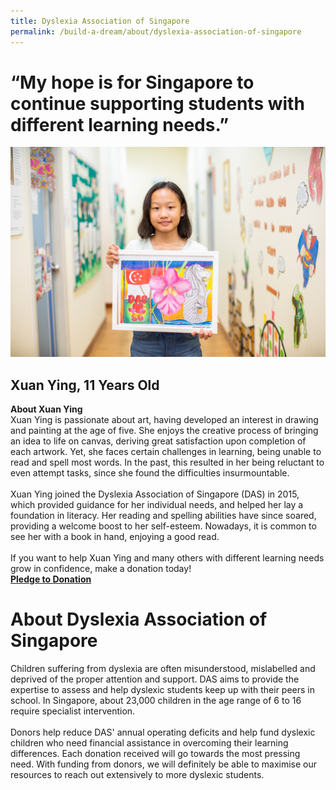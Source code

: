 ```yaml
---
title: Dyslexia Association of Singapore
permalink: /build-a-dream/about/dyslexia-association-of-singapore
---
```


# “My hope is for Singapore to continue supporting students with different learning needs.”  
<a href="https://www.giving.sg/campaigns/Build_a_Dream_Dyslexia_Association_of_Singapore"> <img src="/images/BaDDyslexiaAssociation.jpg"/></a>
## Xuan Ying, 11 Years Old
**About Xuan Ying**<br>
Xuan Ying is passionate about art, having developed an interest in drawing and painting at the age of five. She enjoys the creative process of bringing an idea to life on canvas, deriving great satisfaction upon completion of each artwork. Yet, she faces certain challenges in learning, being unable to read and spell most words. In the past, this resulted in her being reluctant to even attempt tasks, since she found the difficulties insurmountable. 
<br>
<br>
Xuan Ying joined the Dyslexia Association of Singapore (DAS) in 2015, which provided guidance for her individual needs, and helped her lay a foundation in literacy. Her reading and spelling abilities have since soared, providing a welcome boost to her self-esteem. Nowadays, it is common to see her with a book in hand, enjoying a good read.
<br>
<br>
If you want to help Xuan Ying and many others with different learning needs grow in confidence, make a donation today!<font color="orangered"><b><br><a href="https://www.giving.sg/campaigns/Build_a_Dream_Dyslexia_Association_of_Singapore">Pledge to Donation</a></b></font>
<br>
      
# About Dyslexia Association of Singapore 
  
Children suffering from dyslexia are often misunderstood, mislabelled and deprived of the proper attention and support. DAS aims to provide the expertise to assess and help dyslexic students keep up with their peers in school. In Singapore, about 23,000 children in the age range of 6 to 16 require specialist intervention. 
<br>
<br>
Donors help reduce DAS' annual operating deficits and help fund dyslexic children who need financial assistance in overcoming their learning differences. Each donation received will go towards the most pressing need. With funding from donors, we will definitely be able to maximise our resources to reach out extensively to more dyslexic students.

